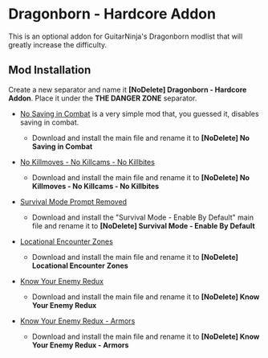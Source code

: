 # Dragonborn - Hardcore Addon
This is an optional addon for GuitarNinja's Dragonborn modlist that will greatly increase the difficulty.



## Mod Installation
Create a new separator and name it **[NoDelete] Dragonborn - Hardcore Addon**. Place it under the **THE DANGER ZONE** separator.

- [No Saving in Combat](https://www.nexusmods.com/skyrimspecialedition/mods/29914) is a very simple mod that, you guessed it, disables saving in combat.
  - Download and install the main file and rename it to **[NoDelete] No Saving in Combat**

- [No Killmoves - No Killcams - No Killbites](https://www.nexusmods.com/skyrimspecialedition/mods/13395)
  - Download and install the main file and rename it to **[NoDelete] No Killmoves - No Killcams - No Killbites**

- [Survival Mode Prompt Removed](https://www.nexusmods.com/skyrimspecialedition/mods/59049)
  - Download and install the "Survival Mode - Enable By Default" main file and rename it to **[NoDelete] Survival Mode - Enable By Default**

- [Locational Encounter Zones](https://www.nexusmods.com/skyrimspecialedition/mods/85212)
  - Download and install the main file and rename it to **[NoDelete] Locational Encounter Zones**

- [Know Your Enemy Redux](https://www.nexusmods.com/skyrimspecialedition/mods/55045?tab=description)
  - Download and install the main file and rename it to **[NoDelete] Know Your Enemy Redux**

- [Know Your Enemy Redux - Armors](https://www.nexusmods.com/skyrimspecialedition/mods/55203)
  - Download and install the main file and rename it to **[NoDelete] Know Your Enemy Redux - Armors**
